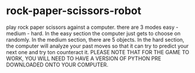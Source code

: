 # rock-paper-scissors-robot
play rock paper scissors against a computer. there are 3 modes easy - medium - hard.
In the easy section the computer just gets to choose on randomly.
In the medium section, there are 5 objects.
In the hard section, the computer will analyze your past moves so that it can try to predict your next one and try ton counteract it.
PLEASE NOTE THAT FOR THE GAME TO WORK, YOU WILL NEED TO HAVE A VERSION OF PYTHON PRE DOWNLOADED ONTO YOUR COMPUTER.